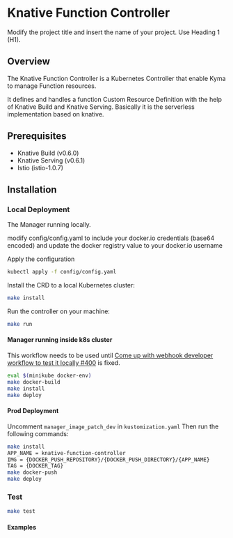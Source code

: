 # Knative Function Controller

Modify the project title and insert the name of your project. Use Heading 1 (H1).

## Overview

The Knative Function Controller is a Kubernetes Controller that enable Kyma to manage Function resources.

It defines and handles a function Custom Resource Definition with the help of Knative Build and Knative Serving. Basically it is the serverless implementation based on knative.

## Prerequisites

- Knative Build (v0.6.0)
- Knative Serving (v0.6.1)
- Istio (istio-1.0.7)

## Installation

### Local Deployment

The Manager running locally.

modify config/config.yaml to include your docker.io credentials (base64 encoded) and update the docker registry value to your docker.io username

Apply the configuration

```bash
kubectl apply -f config/config.yaml
```

Install the CRD to a local Kubernetes cluster:

```bash
make install
```

Run the controller on your machine:

```bash
make run
```

#### Manager running inside k8s cluster

This workflow needs to be used until [Come up with webhook developer workflow to test it locally #400](https://github.com/kubernetes-sigs/kubebuilder/issues/400) is fixed.

```bash
eval $(minikube docker-env)
make docker-build
make install
make deploy
```

#### Prod Deployment

Uncomment `manager_image_patch_dev` in `kustomization.yaml`
Then run the following commands:

```bash
make install
APP_NAME = knative-function-controller
IMG = {DOCKER_PUSH_REPOSITORY}/{DOCKER_PUSH_DIRECTORY}/{APP_NAME}
TAG = {DOCKER_TAG}
make docker-push
make deploy
```

### Test

```bash
make test
```

#### Examples